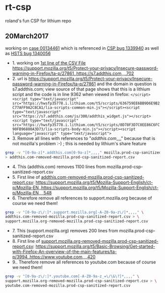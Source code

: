 # rt-csp
roland's fun CSP for lithium repo
## 20March2017
working on [case 00134461](https://supportcases.lithium.com/50061000009MCTs) which is referenced in 
[CSP bug 1339940](https://bugzilla.mozilla.org/show_bug.cgi?id=1339940) as well as 
[HSTS bug 1340056](https://bugzilla.mozilla.org/show_bug.cgi?id=1340056)
* 1\. working on [1st line of the CSV File](https://github.com/rtanglao/rt-csp/blob/master/mozilla.prod-csp-sanitized-report.csv) https://support.mozilla.org/t5/Protect-your-privacy/Insecure-password-warning-in-Firefox/ta-p/27861,,https://s7.addthis.com,,,,702
* 2\. url is https://support.mozilla.org/t5/Protect-your-privacy/Insecure-password-warning-in-Firefox/ta-p/27861 and the domain in question is s7.addthis.com; view source of that page shows that this is a lithium script and the code is in line 9362 when viewed in firefox:
```</script><script type="text/javascript" src="https://hwsfp35778.i.lithium.com/t5/scripts/636759EE6BB9D6E9B2C77AFF9A2C8CA1/lia-scripts-common-min.js"></script><script type="text/javascript" src="https://s7.addthis.com/js/300/addthis_widget.js"></script><script type="text/javascript" src="https://hwsfp35778.i.lithium.com/t5/scripts/0D78F3D7C0EE86C6FC90FB96880A3D73/lia-scripts-body-min.js"></script><script language="javascript" type="text/javascript">```
* 3\. Remove all lines with references to "*addthis.com*,,,," because that is not mozilla's problem :-) ; this is needed by lithium's share feature
```sh
grep -v "[0-9a-z]*.addthis.com[0-9a-z]*,,,," mozilla.prod-csp-sanitized-report.csv \
> addthis.com-removed-mozilla.prod-csp-sanitized-report.csv
```
* 4\. This (addthis.com) removes 1100 lines from mozilla.prod-csp-sanitized-report.csv
* 5\. First line of [addthis.com-removed-mozilla.prod-csp-sanitized-report.csv](https://github.com/rtanglao/rt-csp/blob/master/addthis.com-removed-mozilla.prod-csp-sanitized-report.csv): https://support.mozilla.org/t5/Mozilla-Support-English/ct-p/Mozilla-EN,,https://support.mozilla.org/t5/Mozilla-Support-English/ct-p/Mozilla-EN,,,,548
* 6\. Therefore remove all references to support.mozilla.org because of course we need them!
```sh
grep -v "[0-9a-z\/:]*.support.mozilla.org[-A-Z0-9a-z\/]*,,,," \
addthis.com-removed-mozilla.prod-csp-sanitized-report.csv > \
support.mozilla.org-removed-mozilla.prod-csp-sanitized-report.csv
```
* 7\. This (support.mozilla.org) removes 200 lines from mozilla.prod-csp-sanitized-report.csv
* 8\. First line of [support.mozilla.org-removed-mozilla.prod-csp-sanitized-report.csv](https://github.com/rtanglao/rt-csp/blob/master/support.mozilla.org-removed-mozilla.prod-csp-sanitized-report.csv): https://support.mozilla.org/t5/Basic-Browsing/Get-started-with-Firefox-An-overview-of-the-main-features/ta-p/3994,,https://www.youtube.com,,,,420
* 9.\. Therefore remove all references to youtube.com because of course we need them!
```sh
grep -v "[0-9a-z\/:]*.youtube.com[-A-Z0-9a-z_=\/\&\?]*,,,," \
support.mozilla.org-removed-mozilla.prod-csp-sanitized-report.csv > \
youtube.com-removed-mozilla.prod-csp-sanitized-report.csv
```
